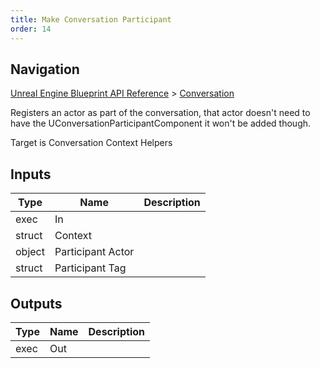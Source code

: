 ```yaml
---
title: Make Conversation Participant
order: 14
---
```

## Navigation

[Unreal Engine Blueprint API Reference](https://dev.epicgames.com/documentation/en-us/unreal-engine/BlueprintAPI) > [Conversation](https://dev.epicgames.com/documentation/en-us/unreal-engine/BlueprintAPI/Conversation)

Registers an actor as part of the conversation, that actor doesn't need to have the UConversationParticipantComponent
it won't be added though.

Target is Conversation Context Helpers

## Inputs

| Type | Name | Description |
| --- | --- | --- |
| exec | In |  |
| struct | Context |  |
| object | Participant Actor |  |
| struct | Participant Tag |  |

## Outputs

| Type | Name | Description |
| --- | --- | --- |
| exec | Out |  |
